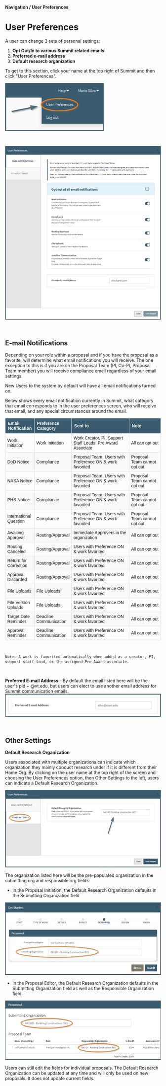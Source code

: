 **Navigation / User Preferences**

# User Preferences

A user can change 3 sets of personal settings:

1. **Opt Out/In to various Summit related emails**
2. **Preferred e-mail address**
3. **Default research organization**

To get to this section, click your name at the top right of Summit and then click "User Preferences".

![User Preferences Location](../images/navigation/preferenceLocation.png)

<br>

![User Preferences Modal](../images/navigation/NavPref_ModalFull.png)

<br>

## E-mail Notifications

Depending on your role within a proposal and if you have the proposal as a favorite, will determine what email notifications you will receive.  The one exception to this is if you are on the Proposal Team (PI, Co-PI, Proposal Team member) you will receive compliance email regardless of your email settings.

New Users to the system by default will have all email notifications turned on.

Below shows every email notification currently in Summit, what category that email corresponds to in the user preferences screen, who will receive that email, and any special circumstances around the email.

<style>
table {
    font-family: sans-serif;
    border-collapse: collapse;
    width: 100%;
}

caption {
    color: black;
    font-family: sans-serif
}

th {
    color: white;
    border: 1px solid #dddddd;
    background-color: #3A5B6E;
    text-align: left;
    padding: 8px;
}

td {
    border: 1px solid #dddddd;
    text-align: left;
    padding: 6px;
}

tr:nth-child(odd) {
    background-color: #FAFAFA;
}
</style>

<table>
  <col width=17%>
  <col width=19%>
  <col width=42%>
  <col width=22%>
  <tr>
    <th>Email Notification</th>
    <th>Preference Category</th>
    <th>Sent to</th>
    <th>Note</th>
  </tr>
  <tr>
    <td>Work Initiation</td>
    <td>Work Initiation</td>
    <td>Work Creator, PI, Support Staff Leads, Pre Award Associate</td>
    <td>All can opt out</td>
  </tr>
  <tr>
    <td>DoD Notice</td>
    <td>Compliance</td>
    <td>Proposal Team, Users with Preference ON & work favorited</td>
    <td>Proposal Team cannot opt out</td>
  </tr>
  <tr>
    <td>NASA Notice</td>
    <td>Compliance</td>
    <td>Proposal Team, Users with Preference ON & work favorited</td>
    <td>Proposal Team cannot opt out</td>
  </tr>
  <tr>
    <td>PHS Notice</td>
    <td>Compliance</td>
    <td>Proposal Team, Users with Preference ON & work favorited</td>
    <td>Proposal Team cannot opt out</td>
  </tr>
  <tr>
    <td>International Question</td>
    <td>Compliance</td>
    <td>Proposal Team, Users with Preference ON & work favorited</td>
    <td>Proposal Team cannot opt out</td>
  </tr>
  <tr>
    <td>Awaiting Approval</td>
    <td>Routing/Approval</td>
    <td>Immediate Approvers in the organization</td>
    <td>All can opt out</td>
  </tr>
  <tr>
    <td>Routing Canceled</td>
    <td>Routing/Approval</td>
    <td>Users with Preference ON & work favorited</td>
    <td>All can opt out</td>
  </tr>
  <tr>
    <td>Return for Correction</td>
    <td>Routing/Approval</td>
    <td>Users with Preference ON & work favorited</td>
    <td>All can opt out</td>
  </tr>
  <tr>
    <td>Approval Discarded</td>
    <td>Routing/Approval</td>
    <td>Users with Preference ON & work favorited</td>
    <td>All can opt out</td>
  </tr>
  <tr>
    <td>File Uploads</td>
    <td>File Uploads</td>
    <td>Users with Preference ON & work favorited</td>
    <td>All can opt out</td>
  </tr>
  <tr>
    <td>File Version Uploads</td>
    <td>File Uploads</td>
    <td>Users with Preference ON & work favorited</td>
    <td>All can opt out</td>
  </tr>
  <tr>
    <td>Target Date Reminder</td>
    <td>Deadline Communication</td>
    <td>Users with Preference ON & work favorited</td>
    <td>All can opt out</td>
  </tr>
  <tr>
    <td>Approval Reminder</td>
    <td>Deadline Communication</td>
    <td>Users with Preference ON & work favorited</td>
    <td>All can opt out</td>
  </tr>
</table>

<br>

    Note: A work is favorited automatically when added as a creator, PI, support staff lead, or the assigned Pre Award associate.

<br>

**Preferred E-mail Address**
    - By default the email listed here will be the user's pid + @vt.edu, but users can elect to use another email address for Summit communication emails.
![Preferred Email](../images/navigation/NavPref_PreferredEmail.jpg)

<br>

## Other Settings

**Default Research Organization**

Users associated with multiple organizations can indicate which organization they mainly conduct research under if it is different from their Home Org.  By clicking on the user name at the top right of the screen and choosing the User Preferences option, then Other Settings to the left, users can indicate a Default Research Organization.

![Manage Preferences for Default Research Organization](../images/navigation/NavPref_ManageDefault.png)

The organization listed here will be the pre-populated organization in the submitting org and responsible org fields:
- In the Proposal Initiation, the Default Research Organization defaults in the Submitting Organization field

![Pre-populated fields in the Initiator for Default Research Organization](../images/navigation/NavPref_PrePopulatedGetStarted.jpg)

- In the Proposal Editor, the Default Research Organization defaults in the Submitting Organization field as well as the Responsible Organization field.

![Pre-populated fields in the Editor for Default Research Organization](../images/navigation/NavPref_PrePopulatedEditor.jpg)

Users can still edit the fields for individual proposals. The Default Research Organization can be updated at any time and will only be used on new proposals.  It does not update current fields.

<br>
